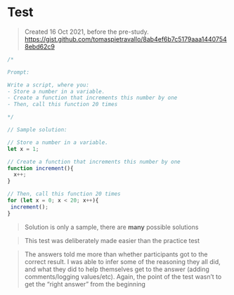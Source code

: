 # Test

> Created 16 Oct 2021, before the pre-study. https://gist.github.com/tomaspietravallo/8ab4ef6b7c5179aaa14407548ebd62c9

```ts
/*

Prompt: 

Write a script, where you:
- Store a number in a variable. 
- Create a function that increments this number by one
- Then, call this function 20 times

*/

// Sample solution:

// Store a number in a variable. 
let x = 1;

// Create a function that increments this number by one
function increment(){
  x++;
}

// Then, call this function 20 times
for (let x = 0; x < 20; x++){
 increment();
}
```

> Solution is only a sample, there are **many** possible solutions

> This test was deliberately made easier than the practice test

> The answers told me more than whether participants got to the correct result. I was able to infer some of the reasoning they all did, and what they did to help themselves get to the answer (adding comments/logging values/etc). Again, the point of the test wasn’t to get the “right answer” from the beginning